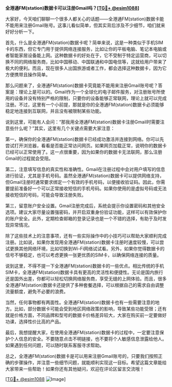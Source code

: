 **全港通FM(station)数据卡可以注册Gmail吗？[[TG💪+ @esim1088](https://t.me/s/esim1088)]**

大家好，今天咱们聊聊一个很多人都关心的话题——全港通FM(station)数据卡能不能用来注册Gmail账号。这事儿看似简单，但其实背后涉及不少细节，咱们就来好好分析一下。

首先，什么是全港通FM(station)数据卡呢？简单来说，这是一种类似于手机SIM卡的东西，但它专门用于提供网络连接服务，比如让你的平板电脑、笔记本电脑或者智能家居设备能上网。这种数据卡的好处在于，它不受制于特定运营商，可以切换不同的网络服务商，比如中国移动、中国联通和中国电信等，这就给用户带来了极大的便利。而且，现在很多人出国旅游或者工作，都会选择这种数据卡，因为它方便携带且操作简单。

那么问题来了，全港通FM(station)数据卡究竟能不能用来注册Gmail账号呢？答案是：理论上是可以的。Gmail作为一个全球化的电子邮件服务，对注册账号所使用的设备并没有特别严格的限制，只要你的设备能够正常联网，理论上就可以完成注册。不过，这里有一个小前提，那就是你的全港通FM(station)数据卡必须能够稳定地连接到互联网，并且没有被限制某些功能。

说到这里，可能有人会问：“那我用全港通FM(station)数据卡注册Gmail时需要注意些什么呢？”其实，这里有几个关键点需要大家注意：

第一，确保你的全港通FM(station)数据卡已经成功激活并连接到网络。你可以先尝试打开浏览器，看看是否能正常访问网页。如果网页加载正常，说明你的数据卡已经可以正常使用了。这一点很重要，因为如果你的数据卡无法联网，那么注册Gmail的过程就会受阻。

第二，注意填写信息的真实性和准确性。Gmail在注册过程中会对用户填写的信息进行验证，尤其是手机号码。虽然全港通FM(station)数据卡可以提供网络支持，但Gmail注册时通常要求绑定一个有效的手机号码，以便接收验证码。因此，你需要提前准备好一个可以正常接收短信的手机号码。如果你使用的是虚拟号码或无法接收短信的号码，可能会导致注册失败。

第三，留意账户安全设置。Gmail注册完成后，系统会提示你设置密码和其他安全选项。建议大家尽量设置强密码，并开启双重身份验证功能，这样可以有效保护你的账户安全。此外，定期检查邮箱的登录记录也是一个不错的选择，有助于及时发现异常情况。

除了这些技术上的注意事项，还有一些实际操作中的小技巧可以帮助大家顺利完成注册。比如说，如果你发现用全港通FM(station)数据卡注册时速度较慢，可以尝试更换其他网络环境，比如切换到Wi-Fi网络试试看。另外，如果你觉得数据卡的信号不够稳定，也可以考虑更换一张更优质的SIM卡，以确保网络连接的质量。

说到这里，不得不提一下全港通FM(station)数据卡的一些优点。相比传统的手机SIM卡，全港通FM(station)数据卡具有更高的灵活性和便捷性。无论是国内旅行还是国外出差，你都可以轻松切换网络服务商，享受无缝的上网体验。而且，很多全港通FM(station)数据卡还提供了多种套餐选择，可以根据自己的需求自由调整流量额度，避免不必要的浪费。

当然，任何事物都有两面性。全港通FM(station)数据卡也有一些需要注意的地方。比如，部分数据卡可能会受到地区网络政策的影响，导致某些功能受限；还有就是价格方面，不同品牌和型号的数据卡价格差异较大，大家在购买前一定要做好功课，选择性价比高的产品。

最后，我想提醒大家，在使用全港通FM(station)数据卡的过程中，一定要注意保护个人信息的安全。不要随意点击不明链接，也不要将个人敏感信息泄露给他人。如果遇到任何问题，可以随时联系客服寻求帮助。

总之，全港通FM(station)数据卡是可以用来注册Gmail账号的，只要我们按照正确的步骤操作，并注意一些细节问题，就能顺利实现这一目标。希望这篇文章能给大家带来一些帮助！如果你还有其他疑问，欢迎在评论区留言交流哦！

[[TG💪+ @esim1088](https://t.me/s/esim1088) ![Image](https://i.postimg.cc/4NQfJmqS/Snipaste-2025-05-13-00-14-12.png)]